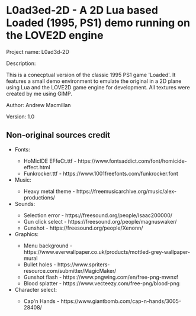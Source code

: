 <h1>L0ad3ed-2D - A 2D Lua based Loaded (1995, PS1) demo running on the LOVE2D engine</h1>

<p>Project name: L0ad3d-2D</p>
<p>Description:</p> 
<p>This is a conecptual version of the classic 1995
PS1 game 'Loaded'. It features a small demo environment
to emulate the original in a 2D plane using Lua and
the LOVE2D game engine for development. All textures
were created by me using GIMP.</p>
<p>Author: Andrew Macmillan</p>
<p>Version: 1.0</p>

<h2>Non-original sources credit</h2>
<ul>
    <li>Fonts:</li>
        <ul>
            <li>HoMicIDE EFfeCt.ttf - https://www.fontsaddict.com/font/homicide-effect.html</li>
            <li>Funkrocker.ttf      - https://www.1001freefonts.com/funkrocker.font</li>
        </ul>
    <li>Music:</li>
        <ul>
            <li>Heavy metal theme   - https://freemusicarchive.org/music/alex-productions/</li>
        </ul>
    <li>Sounds:</li>
        <ul>
            <li>Selection error     - https://freesound.org/people/Isaac200000/</li>
            <li>Gun click select    - https://freesound.org/people/magnuswaker/</li>
            <li>Gunshot   - https://freesound.org/people/Xenonn/</li>
        </ul>
    <li>Graphics:</li>
        <ul>
            <li>Menu background     - https://www.everwallpaper.co.uk/products/mottled-grey-wallpaper-mural</li>
            <li>Bullet holes        - https://www.spriters-resource.com/submitter/MagicMaker/</li>
            <li>Gunshot flash       - https://www.pngwing.com/en/free-png-mwnxf</li>
            <li>Blood splatter      - https://www.vecteezy.com/free-png/blood-png</li>
        </ul>
    <li>Character select:</li>
        <ul>
            <li>Cap'n Hands         - https://www.giantbomb.com/cap-n-hands/3005-28408/</li>
        </ul>
</ul>